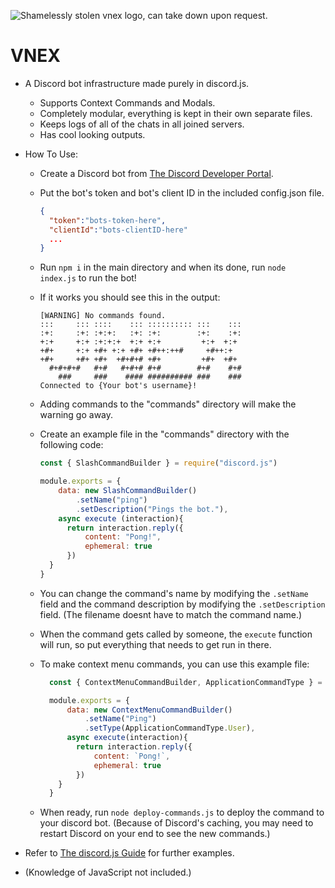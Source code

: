 ![Shamelessly stolen vnex logo, can take down upon request.](https://cdn.discordapp.com/attachments/1142287252446253138/1198826191927382077/vnlogo.png?ex=65c050e5&is=65addbe5&hm=720746000e169d41f4517c4eb89a826d5900b3ff3a886a2c5407a75e856ca50e&)
# VNEX
- A Discord bot infrastructure made purely in discord.js.

  - Supports Context Commands and Modals.
  - Completely modular, everything is kept in their own separate files.
  - Keeps logs of all of the chats in all joined servers.
  - Has cool looking outputs.

- How To Use:
  - Create a Discord bot from [The Discord Developer Portal](https://discord.dev).
  - Put the bot's token and bot's client ID in the included config.json file.

    ```json
    {
      "token":"bots-token-here",
      "clientId":"bots-clientID-here"
      ...
    }
    ```
  - Run `npm i` in the main directory and when its done, run `node index.js` to run the bot!
  - If it works you should see this in the output:
    ```
    [WARNING] No commands found.
    :::     ::: ::::    ::: :::::::::: :::    ::: 
    :+:     :+: :+:+:   :+: :+:        :+:    :+: 
    +:+     +:+ :+:+:+  +:+ +:+         +:+  +:+  
    +#+     +:+ +#+ +:+ +#+ +#++:++#     +#++:+   
    +#+     +#+ +#+  +#+#+# +#+         +#+  +#+  
      #+#+#+#   #+#   #+#+# #+#        #+#    #+# 
        ###     ###    #### ########## ###    ### 
    Connected to {Your bot's username}!
    ```
  - Adding commands to the "commands" directory will make the warning go away.
  - Create an example file in the "commands" directory with the following code:
    ```js
    const { SlashCommandBuilder } = require("discord.js")

    module.exports = {
        data: new SlashCommandBuilder()
            .setName("ping")
            .setDescription("Pings the bot."),
        async execute (interaction){
          return interaction.reply({
              content: "Pong!",
              ephemeral: true
          })
      }
    }
    ```
  - You can change the command's name by modifying the `.setName` field and the command description by modifying the `.setDescription` field. (The filename doesnt have to match the command name.)
  - When the command gets called by someone, the `execute` function will run, so put everything that needs to get run in there.
  - To make context menu commands, you can use this example file:
    ```js
      const { ContextMenuCommandBuilder, ApplicationCommandType } = require("discord.js")

      module.exports = {
          data: new ContextMenuCommandBuilder()
              .setName("Ping")
              .setType(ApplicationCommandType.User),
          async execute(interaction){
            return interaction.reply({
                content: `Pong!`,
                ephemeral: true
            })
        }
      }
    ```
  - When ready, run `node deploy-commands.js` to deploy the command to your discord bot. (Because of Discord's caching, you may need to restart Discord on your end to see the new commands.)
  
- Refer to [The discord.js Guide](https://discordjs.guide) for further examples.
- (Knowledge of JavaScript not included.)
